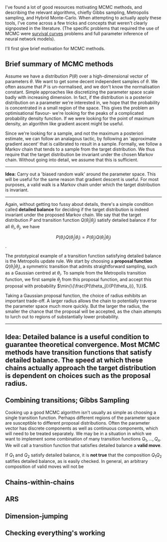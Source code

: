 <script type="text/x-mathjax-config"> MathJax.Hub.Config({ tex2jax: { inlineMath: [['$','$'], ['\\(','\\)']], processEscapes: true } }); </script> <script src="https://cdnjs.cloudflare.com/ajax/libs/mathjax/2.7.0/MathJax.js?config=TeX-AMS-MML_HTMLorMML" type="text/javascript"></script>

I've found a lot of good resources motivating MCMC methods, and describing the relevant algorithms, chiefly Gibbs sampling, Metropolis sampling, and Hybrid Monte-Carlo. When attempting to actually apply these tools, I've come across a few tricks and concepts that weren't clearly signposted in the literature. (The specific problems that required the use of MCMC were [survival curves](https://hilbert-spaess.github.io/STATS-survival-curves/) problems and full parameter inference of neural network models).

I'll first give brief motivation for MCMC methods.

## Brief summary of MCMC methods

Assume we have a distribution $P(\theta)$ over a high-dimensional vector of parameters $\theta$. We want to get some decent independent samples of $\theta$. We often assume that $P$ is un-normalised, and we don't know the normalisation constant. Simple approaches like discretizing the parameter space scale badly with increasing dimension. In fact, if the distribution is a posterior distribution on a parameter we're interested in, we hope that the probability is concentrated in a small region of the space. This gives the problem an optimisational flavour- we're looking for the peaks of a complicated probability density function. If we were looking for the point of maximum density, an algorithm like gradient ascent might be useful.

Since we're looking for a sample, and not the maximum a posteriori estimate, we can follow an analagous tactic, by following an 'approximate gradient ascent' that is calibrated to result in a sample. Formally, we follow a Markov chain that tends to a sample from the target distribution. We thus require that the target distribution be invariant under the chosen Markov chain. Without going into detail, we assume that this is sufficient.


----

**Idea:** Carry out a 'biased random walk' around the parameter space. This will be useful for the same reason that gradient descent is useful. For most purposes, a valid walk is a Markov chain under which the target distribution is invariant.

----

Again, without getting too fussy about details, there's a simple condition called **detailed balance** for deciding if the target distribution is indeed invariant under the proposed Markov chain. We say that the target distribution $P$ and transition function $Q(\theta_i \vert \theta_j)$ satisfy detailed balance if for all $\theta_i, \theta_j$, we have 

$$P(\theta_i) Q(\theta_j \vert \theta_i) = P(\theta_j) Q(\theta_i \vert \theta_j)$$.

The prototypical example of a transition function satisfying detailed balance is the Metropolis update rule. We start by choosing a **proposal function** $Q(\theta_i \vert \theta_j)$, a symmetric transition that admits straightforward sampling, such as a Gaussian centred at $\theta_i$. To sample from the Metropolis transition function, we first sample $\theta_j$ from this proposal function, and accept this proposal with probability $\min{\{\frac{P(\theta_j)}{P(\theta_i)}, 1\}}$. 

Taking a Gaussian proposal function, the choice of radius exhibits an important trade-off. A larger radius allows the chain to potentially traverse the parameter space much more quickly. But the larger the radius, the smaller the chance that the proposal will be accepted, as the chain attempts to lurch out to regions of substantially lower probability. 

---
**Idea:** Detailed balance is a useful condition to guarantee theoretical convergence. Most MCMC methods have transition functions that satisfy detailed balance. The speed at which these chains actually approach the target distribution is dependent on choices such as the proposal radius.
---

## Combining transitions; Gibbs Sampling

Cooking up a good MCMC algorithm isn't usually as simple as choosing a single transition function. Perhaps different regions of the parameter space are susceptible to different proposal distributions. Often the parameter vector has discrete components as well as continuous components, which will need to be treated separately. We may be in a situation in which we want to implement some combination of many transition functions $Q_1, ..., Q_n$. We will call a transition function that satisfies detailed balance a **valid move**.

If $Q_1$ and $Q_2$ satisfy detailed balance, it is **not true** that the composition $Q_1 Q_2$ satifies detailed balance, as is easily checked. In general, an arbitrary composition of valid moves will not be 





## Chains-within-chains

## ARS

## Dimension-jumping

## Checking everything's working
